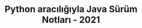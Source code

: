 ﻿---
title: Python aracılığıyla Java Sürüm Notları - 2021
type: docs
weight: 10
url: /tr/java/python-via-java-release-notes-2021/
---
